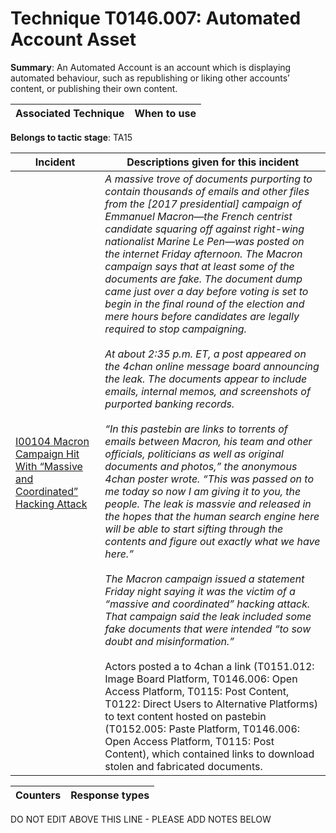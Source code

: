 # Technique T0146.007: Automated Account Asset

**Summary**: An Automated Account is an account which is displaying automated behaviour, such as republishing or liking other accounts’ content, or publishing their own content.


| Associated Technique | When to use |
| --------- | ------------------------- |


**Belongs to tactic stage**: TA15


| Incident | Descriptions given for this incident |
| -------- | -------------------- |
| [I00104 Macron Campaign Hit With “Massive and Coordinated” Hacking Attack](../../generated_pages/incidents/I00104.md) | <i>A massive trove of documents purporting to contain thousands of emails and other files from the [2017 presidential] campaign of Emmanuel Macron—the French centrist candidate squaring off against right-wing nationalist Marine Le Pen—was posted on the internet Friday afternoon. The Macron campaign says that at least some of the documents are fake. The document dump came just over a day before voting is set to begin in the final round of the election and mere hours before candidates are legally required to stop campaigning.<br><br>At about 2:35 p.m. ET, a post appeared on the 4chan online message board announcing the leak. The documents appear to include emails, internal memos, and screenshots of purported banking records.<br><br>“In this pastebin are links to torrents of emails between Macron, his team and other officials, politicians as well as original documents and photos,” the anonymous 4chan poster wrote. “This was passed on to me today so now I am giving it to you, the people. The leak is massvie and released in the hopes that the human search engine here will be able to start sifting through the contents and figure out exactly what we have here.”<br><br>The Macron campaign issued a statement Friday night saying it was the victim of a “massive and coordinated” hacking attack. That campaign said the leak included some fake documents that were intended “to sow doubt and misinformation.”</i><br><br>Actors posted a to 4chan a link (T0151.012: Image Board Platform, T0146.006: Open Access Platform, T0115: Post Content, T0122: Direct Users to Alternative Platforms) to text content hosted on pastebin (T0152.005: Paste Platform, T0146.006: Open Access Platform, T0115: Post Content), which contained links to download stolen and fabricated documents. |



| Counters | Response types |
| -------- | -------------- |


DO NOT EDIT ABOVE THIS LINE - PLEASE ADD NOTES BELOW